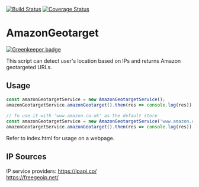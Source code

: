 [![Build Status](https://travis-ci.org/Jun711/amazon-geotarget.svg?branch=master)](https://travis-ci.org/Jun711/amazon-geotarget)
[![Coverage Status](https://coveralls.io/repos/github/Jun711/amazon-geotarget/badge.svg?branch=master)](https://coveralls.io/github/Jun711/amazon-geotarget?branch=master)

# AmazonGeotarget

[![Greenkeeper badge](https://badges.greenkeeper.io/Jun711/amazon-geotarget.svg)](https://greenkeeper.io/)

This script can detect user's location based on IPs
and returns Amazon geotargeted URLs.

## Usage
```javascript
const amazonGeotargetService = new AmazonGeotargetService();
amazonGeotargetService.amazonGeotarget().then(res => console.log(res));  
  
// To use it with 'www.amazon.co.uk' as the default store
const amazonGeotargetService = new AmazonGeotargetService('www.amazon.co.uk');
amazonGeotargetService.amazonGeotarget().then(res => console.log(res));
```

Refer to index.html for usage on a webpage.

## IP Sources
IP service providers:
https://ipapi.co/  
https://freegeoip.net/

